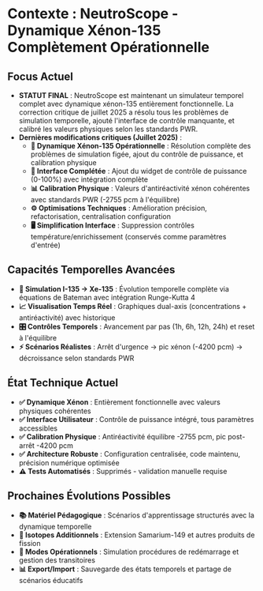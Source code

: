 # Contexte : NeutroScope - Dynamique Xénon-135 Complètement Opérationnelle

## Focus Actuel
- **STATUT FINAL** : NeutroScope est maintenant un simulateur temporel complet avec dynamique xénon-135 entièrement fonctionnelle. La correction critique de juillet 2025 a résolu tous les problèmes de simulation temporelle, ajouté l'interface de contrôle manquante, et calibré les valeurs physiques selon les standards PWR.
- **Dernières modifications critiques (Juillet 2025)** :
  - **🎯 Dynamique Xénon-135 Opérationnelle** : Résolution complète des problèmes de simulation figée, ajout du contrôle de puissance, et calibration physique
  - **🔧 Interface Complétée** : Ajout du widget de contrôle de puissance (0-100%) avec intégration complète
  - **📊 Calibration Physique** : Valeurs d'antiréactivité xénon cohérentes avec standards PWR (-2755 pcm à l'équilibre)
  - **⚙️ Optimisations Techniques** : Amélioration précision, refactorisation, centralisation configuration
  - **🖥️ Simplification Interface** : Suppression contrôles température/enrichissement (conservés comme paramètres d'entrée)

## Capacités Temporelles Avancées
- **🔬 Simulation I-135 → Xe-135** : Évolution temporelle complète via équations de Bateman avec intégration Runge-Kutta 4
- **📈 Visualisation Temps Réel** : Graphiques dual-axis (concentrations + antiréactivité) avec historique
- **🎛️ Contrôles Temporels** : Avancement par pas (1h, 6h, 12h, 24h) et reset à l'équilibre
- **⚡ Scénarios Réalistes** : Arrêt d'urgence → pic xénon (-4200 pcm) → décroissance selon standards PWR

## État Technique Actuel
- **✅ Dynamique Xénon** : Entièrement fonctionnelle avec valeurs physiques cohérentes
- **✅ Interface Utilisateur** : Contrôle de puissance intégré, tous paramètres accessibles
- **✅ Calibration Physique** : Antiréactivité équilibre -2755 pcm, pic post-arrêt -4200 pcm
- **✅ Architecture Robuste** : Configuration centralisée, code maintenu, précision numérique optimisée
- **⚠️ Tests Automatisés** : Supprimés - validation manuelle requise

## Prochaines Évolutions Possibles
- **📚 Matériel Pédagogique** : Scénarios d'apprentissage structurés avec la dynamique temporelle
- **🔬 Isotopes Additionnels** : Extension Samarium-149 et autres produits de fission
- **🎯 Modes Opérationnels** : Simulation procédures de redémarrage et gestion des transitoires
- **📊 Export/Import** : Sauvegarde des états temporels et partage de scénarios éducatifs 